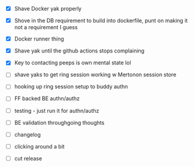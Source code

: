 - [x] Shave Docker yak properly
- [x] Shove in the DB requirement to build into dockerfile, punt on making it not a requirement I guess
- [x] Docker runner thing
- [x] Shave yak until the github actions stops complaining

- [x] Key to contacting peeps is own mental state lol
- [ ] shave yaks to get ring session working w Mertonon session store

- [ ] hooking up ring session setup to buddy authn
- [ ] FF backed BE authn/authz

- [ ] testing - just run it for authn/authz
- [ ] BE validation throughgoing thoughts

- [ ] changelog
- [ ] clicking around a bit
- [ ] cut release
